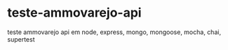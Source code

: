 # teste-ammovarejo-api
teste ammovarejo api em node, express, mongo, mongoose, mocha, chai, supertest
